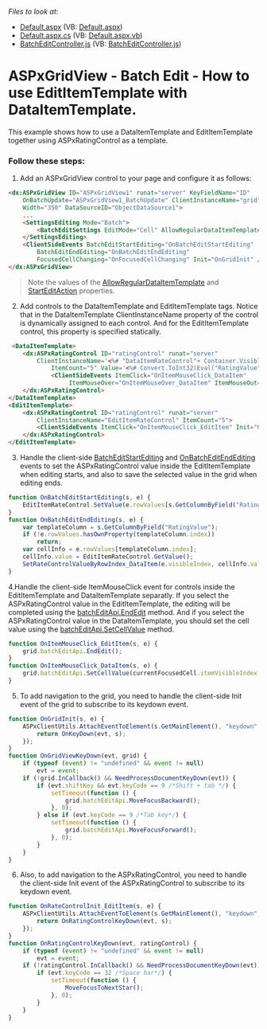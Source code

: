 <!-- default file list -->
*Files to look at*:

* [Default.aspx](./CS/WebSite/Default.aspx) (VB: [Default.aspx](./VB/WebSite/Default.aspx))
* [Default.aspx.cs](./CS/WebSite/Default.aspx.cs) (VB: [Default.aspx.vb](./VB/WebSite/Default.aspx.vb))
* [BatchEditController.js](./CS/WebSite/BatchEditController.js) (VB: [BatchEditController.js](./VB/WebSite/BatchEditController.js))
<!-- default file list end -->
# ASPxGridView  - Batch Edit - How to use EditItemTemplate with DataItemTemplate.

This example shows how to use a DataItemTemplate and EditItemTemplate together using ASPxRatingControl as a template.

### Follow these steps: 

1. Add an ASPxGridView control to your page and configure it as follows:
```aspx
<dx:ASPxGridView ID="ASPxGridView1" runat="server" KeyFieldName="ID"
	OnBatchUpdate="ASPxGridView1_BatchUpdate" ClientInstanceName="grid"
	Width="350" DataSourceID="ObjectDataSource1">	
	...
	<SettingsEditing Mode="Batch">
		<BatchEditSettings EditMode="Cell" AllowRegularDataItemTemplate="true" StartEditAction="FocusedCellClick" />
	</SettingsEditing>
	<ClientSideEvents BatchEditStartEditing="OnBatchEditStartEditing"
		BatchEditEndEditing="OnBatchEditEndEditing"
		FocusedCellChanging="OnFocusedCellChanging" Init="OnGridInit" />
</dx:ASPxGridView>
```
>Note the values of the [AllowRegularDataItemTemplate][1] and [StartEditAction][2] properties.

2. Add controls to the DataItemTemplate and EditItemTemplate tags. Notice that in the DataItemTemplate ClientInstanceName property of the control is dynamically assigned to each control. And for the EditItemTemplate control, this property is specified statically.

```aspx
 <DataItemTemplate>
	<dx:ASPxRatingControl ID="ratingControl" runat="server"
		ClientInstanceName='<%# "DataItemRateControl"+ Container.VisibleIndex %>' 
			ItemCount="5" Value='<%# Convert.ToInt32(Eval("RatingValue")) %>'>
			<ClientSideEvents ItemClick="OnItemMouseClick_DataItem"
				 ItemMouseOver="OnItemMouseOver_DataItem" ItemMouseOut="OnItemMouseOut_DataItem" />
	</dx:ASPxRatingControl>
</DataItemTemplate>
<EditItemTemplate>
	<dx:ASPxRatingControl ID="ratingControl" runat="server"
		ClientInstanceName="EditItemRateControl" ItemCount="5">
		<ClientSideEvents ItemClick="OnItemMouseClick_EditItem" Init="OnRateControlInit_EditItem" />
	</dx:ASPxRatingControl>
</EditItemTemplate>
```

3. Handle the client-side [BatchEditStartEditing][3] and [OnBatchEditEndEditing][4] events to set the ASPxRatingControl value inside the EditItemTemplate when editing starts, and also to save the selected value in the grid when editing ends.
```javascript
function OnBatchEditStartEditing(s, e) {
    EditItemRateControl.SetValue(e.rowValues[s.GetColumnByField("RatingValue").index].value);
}
function OnBatchEditEndEditing(s, e) {
    var templateColumn = s.GetColumnByField("RatingValue");
    if (!e.rowValues.hasOwnProperty(templateColumn.index))
        return;
    var cellInfo = e.rowValues[templateColumn.index];
    cellInfo.value = EditItemRateControl.GetValue();
    SetRateControlValueByRowIndex_DataItem(e.visibleIndex, cellInfo.value);
}
```
4.Handle the client-side ItemMouseClick event for controls inside the EditItemTemplate and DataItemTemplate separatly.
If you select the ASPxRatingControl value in the EditItemTemplate, the editing will be completed using the [batchEditApi.EndEdit][5] method. And if you select the ASPxRatingControl value in the DataItemTemplate, you should set the cell value using the [batchEditApi.SetCellValue][6] method.

```javascript
function OnItemMouseClick_EditItem(s, e) {
    grid.batchEditApi.EndEdit();
}
function OnItemMouseClick_DataItem(s, e) {
    grid.batchEditApi.SetCellValue(currentFocusedCell.itemVisibleIndex, currentFocusedCell.column.index, s.GetValue());
}
```
5. To add navigation to the grid, you need to handle the client-side Init event of the grid to subscribe to its keydown event.
```javascript
function OnGridInit(s, e) {
    ASPxClientUtils.AttachEventToElement(s.GetMainElement(), "keydown", function (evt) {
        return OnKeyDown(evt, s);
    });
}
function OnGridViewKeyDown(evt, grid) {
    if (typeof (event) != "undefined" && event != null)
        evt = event;
    if (!grid.InCallback() && NeedProcessDocumentKeyDown(evt)) {
        if (evt.shiftKey && evt.keyCode == 9 /*Shift + tab */) {
            setTimeout(function () {
                grid.batchEditApi.MoveFocusBackward();
            }, 0);
        } else if (evt.keyCode == 9 /*Tab key*/) {
            setTimeout(function () {
                grid.batchEditApi.MoveFocusForward();
            }, 0);
        }  
    }
}
```
6. Also, to add navigation to the ASPxRatingControl, you need to handle the client-side Init event of the ASPxRatingControl to subscribe to its keydown event.
```javascript
function OnRateControlInit_EditItem(s, e) {
    ASPxClientUtils.AttachEventToElement(s.GetMainElement(), "keydown", function (evt) {
        return OnRatingControlKeyDown(evt, s);
    });
}
function OnRatingControlKeyDown(evt, ratingControl) {
    if (typeof (event) != "undefined" && event != null)
        evt = event;
    if (!ratingControl.InCallback() && NeedProcessDocumentKeyDown(evt)) {
        if (evt.keyCode == 32 /*Space bar*/) {
            setTimeout(function () {
                MoveFocusToNextStar();
            }, 0);
        }
    }
}
```


[1]: https://documentation.devexpress.com/AspNet/DevExpress.Web.GridBatchEditSettings.AllowRegularDataItemTemplate.property
[2]: https://documentation.devexpress.com/AspNet/DevExpress.Web.GridBatchEditSettings.StartEditAction.property
[3]: https://docs.devexpress.com/AspNet/js-ASPxClientGridView.BatchEditStartEditing
[4]: https://docs.devexpress.com/AspNet/js-ASPxClientGridView.BatchEditEndEditing
[5]: https://docs.devexpress.com/AspNet/js-ASPxClientGridViewBatchEditApi.EndEdit
[6]: https://docs.devexpress.com/AspNet/js-ASPxClientGridViewBatchEditApi.SetCellValue(visibleIndex-columnFieldNameOrId-value)
